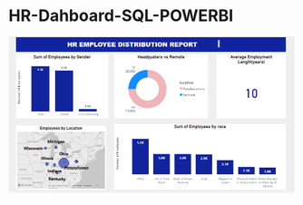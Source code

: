 # HR-Dahboard-SQL-POWERBI
![Alt Text](https://github.com/Ambogo2/HR-Dahboard-SQL-POWERBI/blob/main/HR%20png.png)
